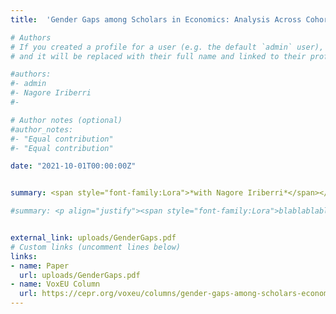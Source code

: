 ```yaml
---
title:  'Gender Gaps among Scholars in Economics: Analysis Across Cohorts'

# Authors
# If you created a profile for a user (e.g. the default `admin` user), write the username (folder name) here
# and it will be replaced with their full name and linked to their profile.

#authors:
#- admin 
#- Nagore Iriberri
#- 

# Author notes (optional)
#author_notes:
#- "Equal contribution"
#- "Equal contribution"

date: "2021-10-01T00:00:00Z"


summary: <span style="font-family:Lora">*with Nagore Iriberri*</span></br><p align="justify"><span style="font-family:Lora">We study the evolution of gender gaps, both in terms of representation and research output, among cohorts of scholars in economics over the past 9 decades (1933-2019) using a sample of economists who have published at least once in any of the 36 high impact journals (Card et al., 2022). With respect to representation, there has been a clear increase of the female share among scholars, but we find evidence of both vertical segregation based on prominence and horizontal segregation based on research fields. With respect to gender gaps in output, women publish fewer articles than men, and more concerningly, the negative gender gap showed no sign of convergence since the 1940s, although there is substantial heterogeneity in the type of publication. The negative gender gap in publications is mostly explained by women having shorter active academic careers. </span>

#summary: <p align="justify"><span style="font-family:Lora">blablablabla </br></br><ins>Presented at</ins>&colon; </span>


external_link: uploads/GenderGaps.pdf
# Custom links (uncomment lines below)
links:
- name: Paper
  url: uploads/GenderGaps.pdf
- name: VoxEU Column
  url: https://cepr.org/voxeu/columns/gender-gaps-among-scholars-economics-analysis-across-cohorts
---
```


